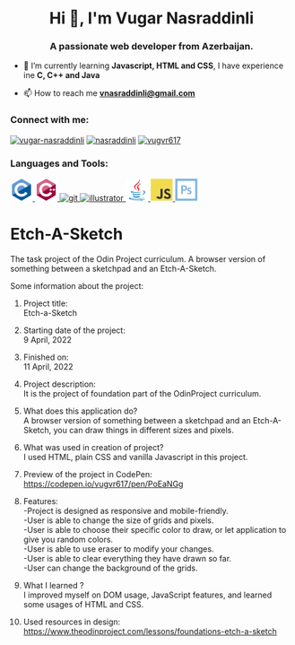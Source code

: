 <h1 align="center">Hi 👋, I'm Vugar Nasraddinli</h1>
<h3 align="center">A passionate web developer from Azerbaijan.</h3>

- 🌱 I’m currently learning **Javascript, HTML and CSS**, I have experience ine **C, C++ and Java**

- 📫 How to reach me **vnasraddinli@gmail.com**

<h3 align="left">Connect with me:</h3>
<p align="left">
<a href="https://linkedin.com/in/vugar-nasraddinli" target="blank"><img align="center" src="https://raw.githubusercontent.com/rahuldkjain/github-profile-readme-generator/master/src/images/icons/Social/linked-in-alt.svg" alt="vugar-nasraddinli" height="30" width="40" /></a>
<a href="https://fb.com/nasraddinli" target="blank"><img align="center" src="https://raw.githubusercontent.com/rahuldkjain/github-profile-readme-generator/master/src/images/icons/Social/facebook.svg" alt="nasraddinli" height="30" width="40" /></a>
<a href="https://instagram.com/vugvr617" target="blank"><img align="center" src="https://raw.githubusercontent.com/rahuldkjain/github-profile-readme-generator/master/src/images/icons/Social/instagram.svg" alt="vugvr617" height="30" width="40" /></a>
</p>

<h3 align="left">Languages and Tools:</h3>
<p align="left"> <a href="https://www.cprogramming.com/" target="_blank" rel="noreferrer"> <img src="https://raw.githubusercontent.com/devicons/devicon/master/icons/c/c-original.svg" alt="c" width="40" height="40"/> </a> <a href="https://www.w3schools.com/cpp/" target="_blank" rel="noreferrer"> <img src="https://raw.githubusercontent.com/devicons/devicon/master/icons/cplusplus/cplusplus-original.svg" alt="cplusplus" width="40" height="40"/> </a> <a href="https://git-scm.com/" target="_blank" rel="noreferrer"> <img src="https://www.vectorlogo.zone/logos/git-scm/git-scm-icon.svg" alt="git" width="40" height="40"/> </a> <a href="https://www.adobe.com/in/products/illustrator.html" target="_blank" rel="noreferrer"> <img src="https://www.vectorlogo.zone/logos/adobe_illustrator/adobe_illustrator-icon.svg" alt="illustrator" width="40" height="40"/> </a> <a href="https://www.java.com" target="_blank" rel="noreferrer"> <img src="https://raw.githubusercontent.com/devicons/devicon/master/icons/java/java-original.svg" alt="java" width="40" height="40"/> </a> <a href="https://developer.mozilla.org/en-US/docs/Web/JavaScript" target="_blank" rel="noreferrer"> <img src="https://raw.githubusercontent.com/devicons/devicon/master/icons/javascript/javascript-original.svg" alt="javascript" width="40" height="40"/> </a> <a href="https://www.photoshop.com/en" target="_blank" rel="noreferrer"> <img src="https://raw.githubusercontent.com/devicons/devicon/master/icons/photoshop/photoshop-line.svg" alt="photoshop" width="40" height="40"/> </a> </p>

# Etch-A-Sketch
The task project of the Odin Project curriculum.  A browser version of something between a sketchpad and an Etch-A-Sketch.

Some information about the project:

1. Project title: 
<br>Etch-a-Sketch

2. Starting date of the project: 
<br>9 April, 2022

3. Finished on:
<br>11 April, 2022

4. Project description:
<br>It is the project of foundation part of the OdinProject curriculum.

5. What does this application do?
<br>A browser version of something between a sketchpad and an Etch-A-Sketch, you can draw things in different sizes and pixels.

6. What was used in creation of project?
<br>I used HTML, plain CSS and vanilla Javascript in this project.

7. Preview of the project in CodePen:
<br>https://codepen.io/vugvr617/pen/PoEaNGg

8. Features:
  <br>-Project is designed as responsive and mobile-friendly.
  <br>-User is able to change the size of grids and pixels.
  <br>-User is able to choose their specific color to draw, or let application to give you random colors.
  <br>-User is able to use eraser to modify your changes.
  <br>-User is able to clear everything they have drawn so far.
  <br>-User can change the background of the grids.
  
9. What I learned ?
<br>I improved myself on DOM usage, JavaScript features, and learned some usages of HTML and CSS.

10. Used resources in design:
<br>https://www.theodinproject.com/lessons/foundations-etch-a-sketch
